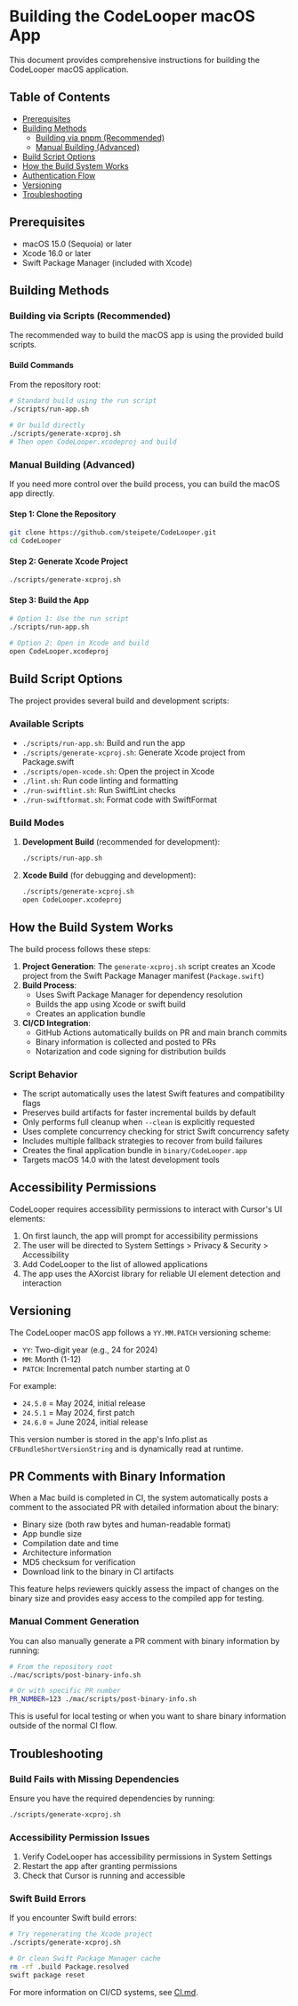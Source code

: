 # Building the CodeLooper macOS App

This document provides comprehensive instructions for building the CodeLooper macOS application.

## Table of Contents

- [Prerequisites](#prerequisites)
- [Building Methods](#building-methods)
  - [Building via pnpm (Recommended)](#building-via-pnpm-recommended)
  - [Manual Building (Advanced)](#manual-building-advanced)
- [Build Script Options](#build-script-options)
- [How the Build System Works](#how-the-build-system-works)
- [Authentication Flow](#authentication-flow)
- [Versioning](#versioning)
- [Troubleshooting](#troubleshooting)

## Prerequisites

- macOS 15.0 (Sequoia) or later
- Xcode 16.0 or later
- Swift Package Manager (included with Xcode)

## Building Methods

### Building via Scripts (Recommended)

The recommended way to build the macOS app is using the provided build scripts.

#### Build Commands

From the repository root:

```bash
# Standard build using the run script
./scripts/run-app.sh

# Or build directly
./scripts/generate-xcproj.sh
# Then open CodeLooper.xcodeproj and build
```

### Manual Building (Advanced)

If you need more control over the build process, you can build the macOS app directly.

#### Step 1: Clone the Repository

```bash
git clone https://github.com/steipete/CodeLooper.git
cd CodeLooper
```

#### Step 2: Generate Xcode Project

```bash
./scripts/generate-xcproj.sh
```

#### Step 3: Build the App

```bash
# Option 1: Use the run script
./scripts/run-app.sh

# Option 2: Open in Xcode and build
open CodeLooper.xcodeproj
```

## Build Script Options

The project provides several build and development scripts:

### Available Scripts

- `./scripts/run-app.sh`: Build and run the app
- `./scripts/generate-xcproj.sh`: Generate Xcode project from Package.swift
- `./scripts/open-xcode.sh`: Open the project in Xcode
- `./lint.sh`: Run code linting and formatting
- `./run-swiftlint.sh`: Run SwiftLint checks
- `./run-swiftformat.sh`: Format code with SwiftFormat

### Build Modes

1. **Development Build** (recommended for development):

   ```bash
   ./scripts/run-app.sh
   ```

2. **Xcode Build** (for debugging and development):

   ```bash
   ./scripts/generate-xcproj.sh
   open CodeLooper.xcodeproj
   ```

## How the Build System Works

The build process follows these steps:

1. **Project Generation**: The `generate-xcproj.sh` script creates an Xcode project from the Swift Package Manager manifest (`Package.swift`)
2. **Build Process**:
   - Uses Swift Package Manager for dependency resolution
   - Builds the app using Xcode or swift build
   - Creates an application bundle
3. **CI/CD Integration**:
   - GitHub Actions automatically builds on PR and main branch commits
   - Binary information is collected and posted to PRs
   - Notarization and code signing for distribution builds

### Script Behavior

- The script automatically uses the latest Swift features and compatibility flags
- Preserves build artifacts for faster incremental builds by default
- Only performs full cleanup when `--clean` is explicitly requested
- Uses complete concurrency checking for strict Swift concurrency safety
- Includes multiple fallback strategies to recover from build failures
- Creates the final application bundle in `binary/CodeLooper.app`
- Targets macOS 14.0 with the latest development tools

## Accessibility Permissions

CodeLooper requires accessibility permissions to interact with Cursor's UI elements:

1. On first launch, the app will prompt for accessibility permissions
2. The user will be directed to System Settings > Privacy & Security > Accessibility
3. Add CodeLooper to the list of allowed applications
4. The app uses the AXorcist library for reliable UI element detection and interaction

## Versioning

The CodeLooper macOS app follows a `YY.MM.PATCH` versioning scheme:

- `YY`: Two-digit year (e.g., 24 for 2024)
- `MM`: Month (1-12)
- `PATCH`: Incremental patch number starting at 0

For example:

- `24.5.0` = May 2024, initial release
- `24.5.1` = May 2024, first patch
- `24.6.0` = June 2024, initial release

This version number is stored in the app's Info.plist as `CFBundleShortVersionString` and is dynamically read at runtime.

## PR Comments with Binary Information

When a Mac build is completed in CI, the system automatically posts a comment to the associated PR with detailed information about the binary:

- Binary size (both raw bytes and human-readable format)
- App bundle size
- Compilation date and time
- Architecture information
- MD5 checksum for verification
- Download link to the binary in CI artifacts

This feature helps reviewers quickly assess the impact of changes on the binary size and provides easy access to the compiled app for testing.

### Manual Comment Generation

You can also manually generate a PR comment with binary information by running:

```bash
# From the repository root
./mac/scripts/post-binary-info.sh

# Or with specific PR number
PR_NUMBER=123 ./mac/scripts/post-binary-info.sh
```

This is useful for local testing or when you want to share binary information outside of the normal CI flow.

## Troubleshooting

### Build Fails with Missing Dependencies

Ensure you have the required dependencies by running:

```bash
./scripts/generate-xcproj.sh
```

### Accessibility Permission Issues

1. Verify CodeLooper has accessibility permissions in System Settings
2. Restart the app after granting permissions
3. Check that Cursor is running and accessible

### Swift Build Errors

If you encounter Swift build errors:

```bash
# Try regenerating the Xcode project
./scripts/generate-xcproj.sh

# Or clean Swift Package Manager cache
rm -rf .build Package.resolved
swift package reset
```

For more information on CI/CD systems, see [CI.md](CI.md).

